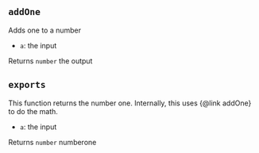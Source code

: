 ## `addOne`

Adds one to a number

* `a`: the input

Returns `number` the output

## `exports`

This function returns the number one. Internally, this uses
{@link addOne} to do the math.

* `a`: the input

Returns `number` numberone

